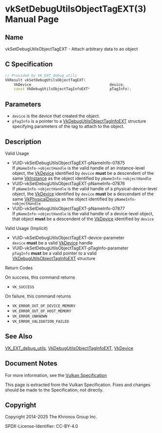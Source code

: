 # vkSetDebugUtilsObjectTagEXT(3) Manual Page

## Name

vkSetDebugUtilsObjectTagEXT - Attach arbitrary data to an object



## [](#_c_specification)C Specification

```c++
// Provided by VK_EXT_debug_utils
VkResult vkSetDebugUtilsObjectTagEXT(
    VkDevice                                    device,
    const VkDebugUtilsObjectTagInfoEXT*         pTagInfo);
```

## [](#_parameters)Parameters

- `device` is the device that created the object.
- `pTagInfo` is a pointer to a [VkDebugUtilsObjectTagInfoEXT](https://registry.khronos.org/vulkan/specs/latest/man/html/VkDebugUtilsObjectTagInfoEXT.html) structure specifying parameters of the tag to attach to the object.

## [](#_description)Description

Valid Usage

- [](#VUID-vkSetDebugUtilsObjectTagEXT-pNameInfo-07875)VUID-vkSetDebugUtilsObjectTagEXT-pNameInfo-07875  
  If `pNameInfo->objectHandle` is the valid handle of an instance-level object, the [VkDevice](https://registry.khronos.org/vulkan/specs/latest/man/html/VkDevice.html) identified by `device` **must** be a descendent of the same [VkInstance](https://registry.khronos.org/vulkan/specs/latest/man/html/VkInstance.html) as the object identified by `pNameInfo->objectHandle`
- [](#VUID-vkSetDebugUtilsObjectTagEXT-pNameInfo-07876)VUID-vkSetDebugUtilsObjectTagEXT-pNameInfo-07876  
  If `pNameInfo->objectHandle` is the valid handle of a physical-device-level object, the [VkDevice](https://registry.khronos.org/vulkan/specs/latest/man/html/VkDevice.html) identified by `device` **must** be a descendant of the same [VkPhysicalDevice](https://registry.khronos.org/vulkan/specs/latest/man/html/VkPhysicalDevice.html) as the object identified by `pNameInfo->objectHandle`
- [](#VUID-vkSetDebugUtilsObjectTagEXT-pNameInfo-07877)VUID-vkSetDebugUtilsObjectTagEXT-pNameInfo-07877  
  If `pNameInfo->objectHandle` is the valid handle of a device-level object, that object **must** be a descendent of the [VkDevice](https://registry.khronos.org/vulkan/specs/latest/man/html/VkDevice.html) identified by `device`

Valid Usage (Implicit)

- [](#VUID-vkSetDebugUtilsObjectTagEXT-device-parameter)VUID-vkSetDebugUtilsObjectTagEXT-device-parameter  
  `device` **must** be a valid [VkDevice](https://registry.khronos.org/vulkan/specs/latest/man/html/VkDevice.html) handle
- [](#VUID-vkSetDebugUtilsObjectTagEXT-pTagInfo-parameter)VUID-vkSetDebugUtilsObjectTagEXT-pTagInfo-parameter  
  `pTagInfo` **must** be a valid pointer to a valid [VkDebugUtilsObjectTagInfoEXT](https://registry.khronos.org/vulkan/specs/latest/man/html/VkDebugUtilsObjectTagInfoEXT.html) structure

Return Codes

On success, this command returns

- `VK_SUCCESS`

On failure, this command returns

- `VK_ERROR_OUT_OF_DEVICE_MEMORY`
- `VK_ERROR_OUT_OF_HOST_MEMORY`
- `VK_ERROR_UNKNOWN`
- `VK_ERROR_VALIDATION_FAILED`

## [](#_see_also)See Also

[VK\_EXT\_debug\_utils](https://registry.khronos.org/vulkan/specs/latest/man/html/VK_EXT_debug_utils.html), [VkDebugUtilsObjectTagInfoEXT](https://registry.khronos.org/vulkan/specs/latest/man/html/VkDebugUtilsObjectTagInfoEXT.html), [VkDevice](https://registry.khronos.org/vulkan/specs/latest/man/html/VkDevice.html)

## [](#_document_notes)Document Notes

For more information, see the [Vulkan Specification](https://registry.khronos.org/vulkan/specs/latest/html/vkspec.html#vkSetDebugUtilsObjectTagEXT)

This page is extracted from the Vulkan Specification. Fixes and changes should be made to the Specification, not directly.

## [](#_copyright)Copyright

Copyright 2014-2025 The Khronos Group Inc.

SPDX-License-Identifier: CC-BY-4.0